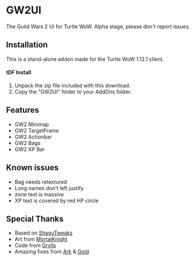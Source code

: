 # GW2UI
The Guild Wars 2 UI for Turtle WoW. Alpha stage, please don't report issues.

## Installation
This is a stand-alone addon made for the Turtle WoW 1.12.1 client. 

#### tDF Install
1. Unpack the zip file included with this download.
2. Copy the "GW2UI" folder to your AddOns folder.

## Features
- GW2 Minimap
- GW2 TargetFrame
- GW2 Actionbar
- GW2 Bags
- GW2 XP Bar

## Known issues
- Bag needs retextured
- Long names don't left justify
- zone text is massive
- XP text is covered by red HP circle

## Special Thanks
- Based on [ShaguTweaks](https://shagu.org/ShaguTweaks/)
- Art from [MortalKnight](https://github.com/Mortalknight/GW2_UI)
- Code from [Grylls](https://github.com/GryllsAddons/ShaguTweaks-mods)
- Amazing fixes from [Ark](https://github.com/CrimsonHollow/tDF-more-mods) & [Gold](https://github.com/G0ldhart)
